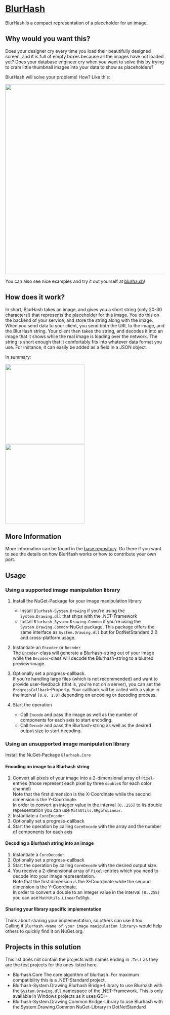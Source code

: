 # [BlurHash](http://blurha.sh)

BlurHash is a compact representation of a placeholder for an image.

## Why would you want this?

Does your designer cry every time you load their beautifully designed screen, and it is full of empty boxes because all the
images have not loaded yet? Does your database engineer cry when you want to solve this by trying to cram little thumbnail
images into your data to show as placeholders?

BlurHash will solve your problems! How? Like this:

<img src="https://github.com/woltapp/blurhash/blob/master/Media/WhyBlurHash.png" width="600">

You can also see nice examples and try it out yourself at [blurha.sh](http://blurha.sh/)!

## How does it work?

In short, BlurHash takes an image, and gives you a short string (only 20-30 characters!) that represents the placeholder for this
image. You do this on the backend of your service, and store the string along with the image. When you send data to your
client, you send both the URL to the image, and the BlurHash string. Your client then takes the string, and decodes it into an
image that it shows while the real image is loading over the network. The string is short enough that it comfortably fits into
whatever data format you use. For instance, it can easily be added as a field in a JSON object.

In summary:

<img src="https://github.com/woltapp/blurhash/blob/master/Media/HowItWorks1.jpg" width="250">&nbsp;&nbsp;&nbsp;<img src="https://github.com/woltapp/blurhash/blob/master/Media/HowItWorks2.jpg" width="250">

## More Information
More information can be found in the [base repository](https://github.com/woltapp/blurhash).
Go there if you want to see the details on how BlurHash works or how to contribute your own port.

## Usage

### Using a supported image manipulation library

1) Install the NuGet-Package for your image manipulation library
   - Install `Blurhash-System.Drawing` if you're using the `System.Drawing.dll` that ships with the .NET-Framework
   - Install `Blurhash-System.Drawing.Common` if you're using the `System.Drawing.Common`-NuGet package.
     This package offers the same interface as `System.Drawing.dll` but for DotNetStandard 2.0 and cross-platform usage.

1) Instantiate an `Encoder` or `Decoder` \
   The `Encoder`-class will generate a Blurhash-string out of your image while the `Decoder`-class will decode the Blurhash-string to a blurred preview-image.

1) Optionally set a progress-callback. \
   If you're handling large files (which is not recommended) and want to provide user-feedback (that is, you're not on a server), you can set the `ProgressCallback`-Property.
   Your callback will be called with a value in the interval `[0.0, 1.0]` depending on encoding or decoding process.

1) Start the operation
   - Call `Encode` and pass the image as well as the number of components for each axis to start encoding.
   - Call `Decode` and pass the Blurhash-string as well as the desired output size to start decoding.

### Using an unsupported image manipulation library
Install the NuGet-Package `Blurhash.Core`

#### Encoding an image to a Blurhash string

1) Convert all pixels of your image into a 2-dimensional array of `Pixel`-entries (those represent each pixel by three `double`s for each color channel) \
   Note that the first dimension is the X-Coordinate while the second dimension is the Y-Coordinate. \
   In order to convert an integer value in the interval `[0..255]` to its double representation you can use `MathUtils.SRgbToLinear`.
1) Instantiate a `CoreEncoder`
1) Optionally set a progress-callback
1) Start the operation by calling `CoreEncode` with the array and the number of components for each axis

#### Decoding a Blurhash string into an image

1) Instantiate a `CoreDecoder`
1) Optionally set a progress-callback
1) Start the operation by calling `CoreDecode` with the desired output size.
1) You receive a 2-dimensional array of `Pixel`-entries which you need to decode into your image representation. \
   Note that the first dimension is the X-Coordinate while the second dimension is the Y-Coordinate. \
   In order to convert a double to an integer value in the interval `[0..255]` you can use `MathUtils.LinearToSRgb`.

#### Sharing your library specific implementation

Think about sharing your implementation, so others can use it too. \
Calling it `Blurhash.<Name of your image manipulation library>` would help others to quickly find it on NuGet.org.

## Projects in this solution
This list does not contain the projects with names ending in `.Test` as they are the test projects for the ones listed here.

- Blurhash.Core
  The core algorithm of blurhash. For maximum compatibility this is a .NET-Standard project.
- Blurhash-System.Drawing.Blurhash
  Bridge-Library to use Blurhash with the `System.Drawing.dll` namespace of the .NET-Framework.
  This is only available in Windows projects as it uses GDI+
- Blurhash-System.Drawing.Common
  Bridge-Library to use Blurhash with the System.Drawing.Common NuGet-Library in DotNetStandard
